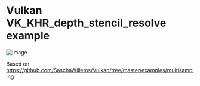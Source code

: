 # Vulkan VK_KHR_depth_stencil_resolve example

![image](https://user-images.githubusercontent.com/8597425/113912953-68b59380-97e4-11eb-939f-96c0226361f6.png)

Based on https://github.com/SaschaWillems/Vulkan/tree/master/examples/multisampling
